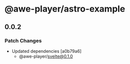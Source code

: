 # @awe-player/astro-example

## 0.0.2

### Patch Changes

- Updated dependencies [a0b79a6]
  - @awe-player/svelte@0.1.0
